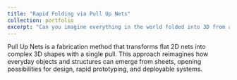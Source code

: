 ```yaml
---
title: "Rapid Folding via Pull Up Nets"
collection: portfolio
excerpt: "Can you imagine everything in the world folded into 3D from a flat 2D sheet?<br/><img src='/images/pullup.png'>"
---
```


Pull Up Nets is a fabrication method that transforms flat 2D nets into complex 3D shapes with a single pull. This approach reimagines how everyday objects and structures can emerge from sheets, opening possibilities for design, rapid prototyping, and deployable systems.  
